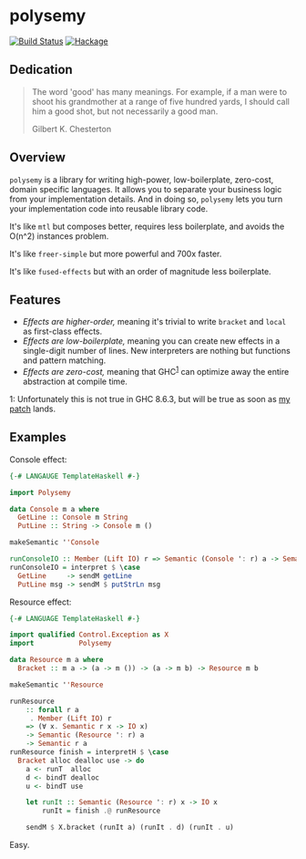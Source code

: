 # polysemy

[![Build Status](https://api.travis-ci.org/isovector/polysemy.svg?branch=master)](https://travis-ci.org/isovector/polysemy)
[![Hackage](https://img.shields.io/hackage/v/polysemy.svg?logo=haskell)](https://hackage.haskell.org/package/polysemy)

## Dedication

> The word 'good' has many meanings. For example, if a man were to shoot his
> grandmother at a range of five hundred yards, I should call him a good shot,
> but not necessarily a good man.
>
> Gilbert K. Chesterton


## Overview

`polysemy` is a library for writing high-power, low-boilerplate, zero-cost,
domain specific languages. It allows you to separate your business logic from
your implementation details. And in doing so, `polysemy` lets you turn your
implementation code into reusable library code.

It's like `mtl` but composes better, requires less boilerplate, and avoids the
O(n^2) instances problem.

It's like `freer-simple` but more powerful and 700x faster.

It's like `fused-effects` but with an order of magnitude less boilerplate.


## Features

* *Effects are higher-order,* meaning it's trivial to write `bracket` and `local`
    as first-class effects.
* *Effects are low-boilerplate,* meaning you can create new effects in a
    single-digit number of lines. New interpreters are nothing but functions and
    pattern matching.
* *Effects are zero-cost,* meaning that GHC<sup>[1](#fn1)</sup> can optimize
    away the entire abstraction at compile time.


<a name="fn1">1</a>: Unfortunately this is not true in GHC 8.6.3, but will be
true as soon as [my patch](https://gitlab.haskell.org/ghc/ghc/merge_requests/668/) lands.


## Examples

Console effect:

```haskell
{-# LANGAUGE TemplateHaskell #-}

import Polysemy

data Console m a where
  GetLine :: Console m String
  PutLine :: String -> Console m ()

makeSemantic ''Console

runConsoleIO :: Member (Lift IO) r => Semantic (Console ': r) a -> Semantic r a
runConsoleIO = interpret $ \case
  GetLine     -> sendM getLine
  PutLine msg -> sendM $ putStrLn msg
```


Resource effect:

```haskell
{-# LANGUAGE TemplateHaskell #-}

import qualified Control.Exception as X
import           Polysemy

data Resource m a where
  Bracket :: m a -> (a -> m ()) -> (a -> m b) -> Resource m b

makeSemantic ''Resource

runResource
    :: forall r a
     . Member (Lift IO) r
    => (∀ x. Semantic r x -> IO x)
    -> Semantic (Resource ': r) a
    -> Semantic r a
runResource finish = interpretH $ \case
  Bracket alloc dealloc use -> do
    a <- runT  alloc
    d <- bindT dealloc
    u <- bindT use

    let runIt :: Semantic (Resource ': r) x -> IO x
        runIt = finish .@ runResource

    sendM $ X.bracket (runIt a) (runIt . d) (runIt . u)
```

Easy.

